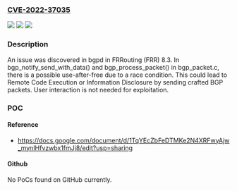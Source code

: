 ### [CVE-2022-37035](https://cve.mitre.org/cgi-bin/cvename.cgi?name=CVE-2022-37035)
![](https://img.shields.io/static/v1?label=Product&message=n%2Fa&color=blue)
![](https://img.shields.io/static/v1?label=Version&message=n%2Fa&color=blue)
![](https://img.shields.io/static/v1?label=Vulnerability&message=n%2Fa&color=brighgreen)

### Description

An issue was discovered in bgpd in FRRouting (FRR) 8.3. In bgp_notify_send_with_data() and bgp_process_packet() in bgp_packet.c, there is a possible use-after-free due to a race condition. This could lead to Remote Code Execution or Information Disclosure by sending crafted BGP packets. User interaction is not needed for exploitation.

### POC

#### Reference
- https://docs.google.com/document/d/1TqYEcZbFeDTMKe2N4XRFwyAjw_mynIHfvzwbx1fmJj8/edit?usp=sharing

#### Github
No PoCs found on GitHub currently.

